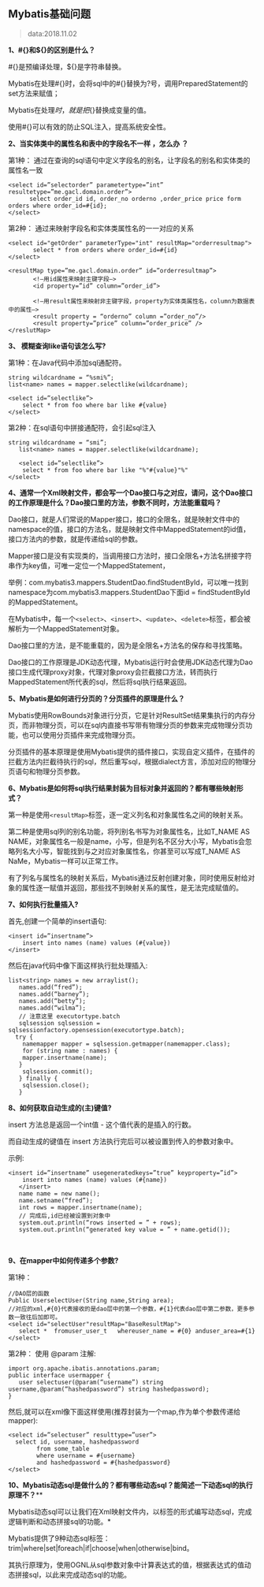 

## Mybatis基础问题

> data:2018.11.02

**1、#{}和${}的区别是什么？**

\#{}是预编译处理，${}是字符串替换。

Mybatis在处理#{}时，会将sql中的#{}替换为?号，调用PreparedStatement的set方法来赋值；

Mybatis在处理${}时，就是把${}替换成变量的值。

使用#{}可以有效的防止SQL注入，提高系统安全性。



**2、当实体类中的属性名和表中的字段名不一样 ，怎么办 ？**

第1种： 通过在查询的sql语句中定义字段名的别名，让字段名的别名和实体类的属性名一致 

```
<select id=”selectorder” parametertype=”int” resultetype=”me.gacl.domain.order”>
      select order_id id, order_no orderno ,order_price price form orders where order_id=#{id};
</select>
```

第2种： 通过<resultMap>来映射字段名和实体类属性名的一一对应的关系

```
<select id="getOrder" parameterType="int" resultMap="orderresultmap">
       select * from orders where order_id=#{id}
</select>

<resultMap type=”me.gacl.domain.order” id=”orderresultmap”> 
       <!–用id属性来映射主键字段–> 
       <id property=”id” column=”order_id”> 

       <!–用result属性来映射非主键字段，property为实体类属性名，column为数据表中的属性–> 
       <result property = “orderno” column =”order_no”/> 
       <result property=”price” column=”order_price” /> 
</reslutMap>
```



**3、 模糊查询like语句该怎么写?**

第1种：在Java代码中添加sql通配符。

```
string wildcardname = “%smi%”; 
list<name> names = mapper.selectlike(wildcardname);

<select id=”selectlike”> 
    select * from foo where bar like #{value} 
</select>
```



第2种：在sql语句中拼接通配符，会引起sql注入

```
string wildcardname = “smi”; 
   list<name> names = mapper.selectlike(wildcardname);

   <select id=”selectlike”> 
    select * from foo where bar like "%"#{value}"%"
</select>
```



**4、通常一个Xml映射文件，都会写一个Dao接口与之对应，请问，这个Dao接口的工作原理是什么？Dao接口里的方法，参数不同时，方法能重载吗？**

Dao接口，就是人们常说的Mapper接口，接口的全限名，就是映射文件中的namespace的值，接口的方法名，就是映射文件中MappedStatement的id值，接口方法内的参数，就是传递给sql的参数。

Mapper接口是没有实现类的，当调用接口方法时，接口全限名+方法名拼接字符串作为key值，可唯一定位一个MappedStatement，

举例：com.mybatis3.mappers.StudentDao.findStudentById，可以唯一找到namespace为com.mybatis3.mappers.StudentDao下面id = findStudentById的MappedStatement。

在Mybatis中，每一个`<select>`、`<insert>`、`<update>`、`<delete>`标签，都会被解析为一个MappedStatement对象。

Dao接口里的方法，是不能重载的，因为是全限名+方法名的保存和寻找策略。

Dao接口的工作原理是JDK动态代理，Mybatis运行时会使用JDK动态代理为Dao接口生成代理proxy对象，代理对象proxy会拦截接口方法，转而执行MappedStatement所代表的sql，然后将sql执行结果返回。



**5、Mybatis是如何进行分页的？分页插件的原理是什么？**

Mybatis使用RowBounds对象进行分页，它是针对ResultSet结果集执行的内存分页，而非物理分页，可以在sql内直接书写带有物理分页的参数来完成物理分页功能，也可以使用分页插件来完成物理分页。

分页插件的基本原理是使用Mybatis提供的插件接口，实现自定义插件，在插件的拦截方法内拦截待执行的sql，然后重写sql，根据dialect方言，添加对应的物理分页语句和物理分页参数。



**6、Mybatis是如何将sql执行结果封装为目标对象并返回的？都有哪些映射形式？**

第一种是使用`<resultMap>`标签，逐一定义列名和对象属性名之间的映射关系。

第二种是使用sql列的别名功能，将列别名书写为对象属性名，比如T_NAME AS NAME，对象属性名一般是name，小写，但是列名不区分大小写，Mybatis会忽略列名大小写，智能找到与之对应对象属性名，你甚至可以写成T_NAME AS NaMe，Mybatis一样可以正常工作。

有了列名与属性名的映射关系后，Mybatis通过反射创建对象，同时使用反射给对象的属性逐一赋值并返回，那些找不到映射关系的属性，是无法完成赋值的。



**7、如何执行批量插入?**

首先,创建一个简单的insert语句: 

```
<insert id=”insertname”>
    insert into names (name) values (#{value})
</insert>
```



然后在java代码中像下面这样执行批处理插入:

```
list<string> names = new arraylist();
   names.add(“fred”);
   names.add(“barney”);
   names.add(“betty”);
   names.add(“wilma”);
   // 注意这里 executortype.batch
   sqlsession sqlsession = sqlsessionfactory.opensession(executortype.batch);
  try {
    namemapper mapper = sqlsession.getmapper(namemapper.class);
    for (string name : names) {
    mapper.insertname(name);
   }
    sqlsession.commit();
   } finally {
    sqlsession.close();
   }
```



**8、如何获取自动生成的(主)键值?**

insert 方法总是返回一个int值 - 这个值代表的是插入的行数。

而自动生成的键值在 insert 方法执行完后可以被设置到传入的参数对象中。

示例:

```
<insert id=”insertname” usegeneratedkeys=”true” keyproperty=”id”> 
    insert into names (name) values (#{name}) 
   </insert>
   name name = new name(); 
   name.setname(“fred”); 
   int rows = mapper.insertname(name); 
   // 完成后,id已经被设置到对象中 
   system.out.println(“rows inserted = ” + rows); 
   system.out.println(“generated key value = ” + name.getid());
```

​    

**9、在mapper中如何传递多个参数?**

第1种：

```
//DAO层的函数
Public UserselectUser(String name,String area);  
//对应的xml,#{0}代表接收的是dao层中的第一个参数，#{1}代表dao层中第二参数，更多参数一致往后加即可。
<select id="selectUser"resultMap="BaseResultMap">  
   select *  fromuser_user_t   whereuser_name = #{0} anduser_area=#{1}  
</select>
```



第2种：    使用 @param 注解:

```
import org.apache.ibatis.annotations.param;
public interface usermapper {
   user selectuser(@param(“username”) string username,@param(“hashedpassword”) string hashedpassword);
}
```



然后,就可以在xml像下面这样使用(推荐封装为一个map,作为单个参数传递给mapper): 

```
<select id=”selectuser” resulttype=”user”> 
  select id, username, hashedpassword 
        from some_table 
        where username = #{username} 
        and hashedpassword = #{hashedpassword} 
</select>
```



**10、Mybatis动态sql是做什么的？都有哪些动态sql？能简述一下动态sql的执行原理不？****



Mybatis动态sql可以让我们在Xml映射文件内，以标签的形式编写动态sql，完成逻辑判断和动态拼接sql的功能。*

Mybatis提供了9种动态sql标签：trim|where|set|foreach|if|choose|when|otherwise|bind。

其执行原理为，使用OGNL从sql参数对象中计算表达式的值，根据表达式的值动态拼接sql，以此来完成动态sql的功能。